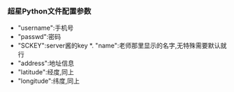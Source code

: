 ### 超星Python文件配置参数
* "username":手机号 
* "passwd":密码
* "SCKEY":server酱的key
*. "name":老师那里显示的名字,无特殊需要默认就行
* "address":地址信息
* "latitude":经度,同上
* "longitude":纬度,同上
